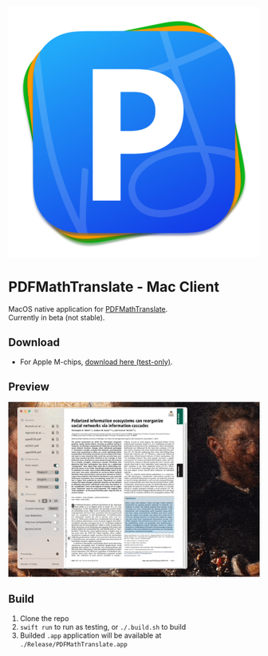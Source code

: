 <!--
 * @Author: Rongxin rongxin@u.nus.edu
 * @Date: 2025-04-13 19:09:00
 * @LastEditors: Rongxin rongxin@u.nus.edu
 * @LastEditTime: 2025-04-15 10:50:29
 * @FilePath: /pdf2zh-mac/README.MD
 * @Description: 这是默认设置,请设置`customMade`, 打开koroFileHeader查看配置 进行设置: https://github.com/OBKoro1/koro1FileHeader/wiki/%E9%85%8D%E7%BD%AE
-->


![](./Assets/img/icon.png)

# PDFMathTranslate - Mac Client
MacOS native application for [PDFMathTranslate](https://github.com/Byaidu/PDFMathTranslate).  
Currently in beta (not stable).  

## Download
- For Apple M-chips, [download here (test-only)](https://github.com/reycn/pdf2zh-mac/releases).

## Preview
![](./Assets/img/pdf-mac.gif)

## Build
1. Clone the repo
2. `swift run` to run as testing, or `./.build.sh` to build
3. Builded `.app` application will be available at `./Release/PDFMathTranslate.app`

